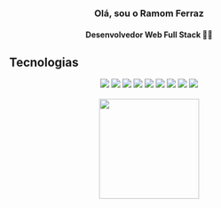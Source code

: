 <h3 align="center">Olá, sou o <strong>Ramom Ferraz</strong></h3>  
<h4 align="center">Desenvolvedor Web Full Stack 👨‍💻 </h4>

<h2> Tecnologias</h2>


<div align="center">
<img src="https://img.shields.io/badge/css3-%231572B6.svg?logo=css3&logoColor=white">
<img src="https://img.shields.io/badge/html5-%23E34F26.svg?logo=html5&logoColor=white">
<img src="https://img.shields.io/badge/javascript-%23323330.svg?logo=javascript&logoColor=%23F7DF1E">
<img src="https://img.shields.io/badge/react-%2320232a.svg?logo=react&logoColor=%2361DAFB">
<img src="https://img.shields.io/badge/angular-%23DD0031.svg?logo=angular&logoColor=white">
<img src="https://img.shields.io/badge/bootstrap-%23563D7C.svg?logo=bootstrap&logoColor=white">
<img src="https://img.shields.io/badge/express.js-%23404d59.svg?logo=express&logoColor=%2361DAFB">
<img src="https://img.shields.io/badge/node.js-6DA55F?logo=node.js&logoColor=white">
<img src="https://img.shields.io/badge/mysql-%2300f.svg?logo=mysql&logoColor=white">
</div>
<br>


<div align="center">
<img align="center" height="180em" src="https://github-readme-stats.vercel.app/api?username=ramomfrz&theme=tokyonight&layout=compact"/>

</div>
